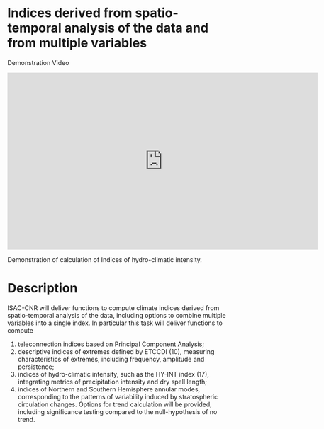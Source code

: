 # Indices derived from spatio-temporal analysis of the data and from multiple variables

Demonstration Video

<iframe width="700" height="400" src="https://www.youtube.com/embed/iPrIsomsvD4" frameborder="0" gesture="media" allow="encrypted-media" allowfullscreen></iframe>

Demonstration of calculation of Indices of hydro-climatic intensity.

# Description
ISAC-CNR will deliver functions to compute climate indices derived from spatio-temporal analysis of the data, including options to combine multiple variables into a single index. In particular this task will deliver functions to compute
1. teleconnection indices based on Principal Component Analysis;
2. descriptive indices of extremes defined by ETCCDI (10), measuring characteristics of extremes, including frequency, amplitude and persistence;
3. indices of hydro-climatic intensity, such as the HY-INT index (17), integrating metrics of precipitation intensity and dry spell length;
4. indices of Northern and Southern Hemisphere annular modes, corresponding to the patterns of variability induced by stratospheric circulation changes.
Options for trend calculation will be provided, including significance testing compared to the null-hypothesis of no trend.
